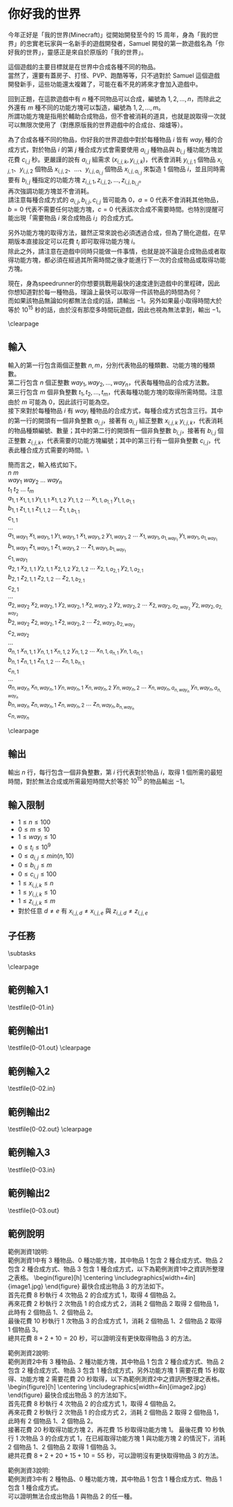 # 你好我的世界

今年正好是「我的世界(Minecraft)」從開始開發至今的 15 周年，身為「我的世界」的忠實老玩家與一名新手的遊戲開發者，Samuel 開發的第一款遊戲名為「你好我的世界」，靈感正是來自於原版的「我的世界」。

這個遊戲的主要目標就是在世界中合成各種不同的物品。\
當然了，還要有蓋房子、打怪、PVP、跑酷等等，只不過對於 Samuel 這個遊戲開發新手，這些功能還太複雜了，可能在看不見的將來才會加入遊戲中。

回到正題，在這款遊戲中有 $n$ 種不同物品可以合成，編號為 $1,2,...,n$，而除此之外還有 $m$ 種不同的功能方塊可以製造，編號為 $1,2,...,m$。\
所謂功能方塊是指用於輔助合成物品，但不會被消耗的道具，也就是說取得一次就可以無限次使用了（對應原版我的世界遊戲中的合成台、熔爐等）。

為了合成各種不同的物品，你好我的世界遊戲中對於每種物品 $i$ 皆有 $way_i$ 種的合成方式，對於物品 $i$ 的第 $j$ 種合成方式會需要使用 $a_{i,j}$ 種物品與 $b_{i,j}$ 種功能方塊並花費 $c_{i,j}$ 秒。更嚴謹的說有 $a_{i,j}$ 組需求 $(x_{i,j,k},y_{i,j,k})$，代表會消耗 $y_{i,j,1}$ 個物品 $x_{i,j,1}$、$y_{i,j,2}$ 個物品 $x_{i,j,2}$、...、$y_{i,j,a_{i,j}}$ 個物品 $x_{i,j,a_{i,j}}$ 來製造 $1$ 個物品 $i$，並且同時需要有 $b_{i,j}$ 種指定的功能方塊 $z_{i,j,1},z_{i,j,2},...,z_{i,j,b_{i,j}}$。\
再次強調功能方塊並不會消耗。\
請注意每種合成方式的 $a_{i,j},b_{i,j},c_{i,j}$ 皆可能為 $0$，$a=0$ 代表不會消耗其他物品，$b=0$ 代表不需要任何功能方塊，$c=0$ 代表該次合成不需要時間。也特別提醒可能出現「需要物品 $i$ 來合成物品 $i$」的合成方式。

另外功能方塊的取得方法，雖然正常來說也必須透過合成，但為了簡化遊戲，在早期版本直接設定可以花費 $t_i$ 即可取得功能方塊 $i$。\
除此之外，請注意在遊戲中同時只能做一件事情，也就是說不論是合成物品或者取得功能方塊，都必須在經過其所需時間之後才能進行下一次的合成物品或取得功能方塊。

現在，身為speedrunner的你想要挑戰用最快的速度達到遊戲中的里程碑，因此你想知道對於每一種物品，理論上最快可以取得一件該物品的時間為何？\
而如果該物品無論如何都無法合成的話，請輸出 $-1$。另外如果最小取得時間大於等於 $10^{15}$ 秒的話，由於沒有那麼多時間玩遊戲，因此也視為無法拿到，輸出 $-1$。

\clearpage

## 輸入
輸入的第一行包含兩個正整數 $n,m$，分別代表物品的種類數、功能方塊的種類數。\
第二行包含 $n$ 個正整數 $way_1,way_2,...,way_n$，代表每種物品的合成方法數。\
第三行包含 $m$ 個非負整數 $t_1,t_2,...,t_m$，代表每種功能方塊的取得所需時間。注意由於 $m$ 可能為 $0$，因此該行可能為空。\
接下來對於每種物品 $i$ 有 $way_i$ 種物品的合成方式，每種合成方式包含三行。其中的第一行的開頭有一個非負整數 $a_{i,j}$，接著有 $a_{i,j}$ 組正整數 $x_{i,j,k}$ $y_{i,j,k}$，代表消耗的物品種類編號、數量；其中的第二行的開頭有一個非負整數 $b_{i,j}$，接著有 $b_{i,j}$ 個正整數 $z_{i,j,k}$，代表需要的功能方塊編號；其中的第三行有一個非負整數 $c_{i,j}$，代表此種合成方式需要的時間。\

簡而言之，輸入格式如下。\
$n$ $m$\
$way_1$ $way_2$ ... $way_n$\
$t_1$ $t_2$ ... $t_m$\
$a_{1,1}$ $x_{1,1,1}$ $y_{1,1,1}$ $x_{1,1,2}$ $y_{1,1,2}$ ... $x_{1,1,a_{1,1}}$ $y_{1,1,a_{1,1}}$\
$b_{1,1}$ $z_{1,1,1}$ $z_{1,1,2}$ ... $z_{1,1,b_{1,1}}$\
$c_{1,1}$\
...\
$a_{1,way_1}$ $x_{1,way_1,1}$ $y_{1,way_1,1}$ $x_{1,way_1,2}$ $y_{1,way_1,2}$ ... $x_{1,way_1,a_{1,way_1}}$ $y_{1,way_1,a_{1,way_1}}$\
$b_{1,way_1}$ $z_{1,way_1,1}$ $z_{1,way_1,2}$ ... $z_{1,way_1,b_{1,way_1}}$\
$c_{1,way_1}$\
$a_{2,1}$ $x_{2,1,1}$ $y_{2,1,1}$ $x_{2,1,2}$ $y_{2,1,2}$ ... $x_{2,1,a_{2,1}}$ $y_{2,1,a_{2,1}}$\
$b_{2,1}$ $z_{2,1,1}$ $z_{2,1,2}$ ... $z_{2,1,b_{2,1}}$\
$c_{2,1}$\
...\
$a_{2,way_2}$ $x_{2,way_2,1}$ $y_{2,way_2,1}$ $x_{2,way_2,2}$ $y_{2,way_2,2}$ ... $x_{2,way_2,a_{2,way_2}}$ $y_{2,way_2,a_{2,way_2}}$\
$b_{2,way_2}$ $z_{2,way_2,1}$ $z_{2,way_2,2}$ ... $z_{2,way_2,b_{2,way_2}}$\
$c_{2,way_2}$\
...\
$a_{n,1}$ $x_{n,1,1}$ $y_{n,1,1}$ $x_{n,1,2}$ $y_{n,1,2}$ ... $x_{n,1,a_{n,1}}$ $y_{n,1,a_{n,1}}$\
$b_{n,1}$ $z_{n,1,1}$ $z_{n,1,2}$ ... $z_{n,1,b_{n,1}}$\
$c_{n,1}$\
...\
$a_{n,way_n}$ $x_{n,way_n,1}$ $y_{n,way_n,1}$ $x_{n,way_n,2}$ $y_{n,way_n,2}$ ... $x_{n,way_n,a_{n,way_n}}$ $y_{n,way_n,a_{n,way_n}}$\
$b_{n,way_n}$ $z_{n,way_n,1}$ $z_{n,way_n,2}$ ... $z_{n,way_n,b_{n,way_n}}$\
$c_{n,way_n}$

\clearpage

## 輸出
輸出 $n$ 行，每行包含一個非負整數，第 $i$ 行代表對於物品 $i$，取得 $1$ 個所需的最短時間，對於無法合成或所需最短時間大於等於 $10^{15}$ 的物品輸出 $-1$。

## 輸入限制
 - $1\le n\le 100$
 - $0\le m\le 10$
 - $1\le way_i\le 10$
 - $0\le t_i\le 10^9$
 - $0\le a_{i,j}\le min(n,10)$
 - $0\le b_{i,j}\le m$
 - $0\le c_{i,j}\le 100$
 - $1\le x_{i,j,k}\le n$
 - $1\le y_{i,j,k}\le 10$
 - $1\le z_{i,j,k}\le m$
 - 對於任意 $d\ne e$ 有 $x_{i,j,d}\ne x_{i,j,e}$ 與 $z_{i,j,d}\ne z_{i,j,e}$

## 子任務
\subtasks

\clearpage

## 範例輸入1
\testfile{0-01.in}

## 範例輸出1
\testfile{0-01.out}
\clearpage

## 範例輸入2
\testfile{0-02.in}

## 範例輸出2
\testfile{0-02.out}
\clearpage

## 範例輸入3
\testfile{0-03.in}

## 範例輸出2
\testfile{0-03.out}

## 範例說明
範例測資1說明:\
範例測資1中有 $3$ 種物品、$0$ 種功能方塊，其中物品 $1$ 包含 $2$ 種合成方式、物品 $2$ 包含 $2$ 種合成方式、物品 $3$ 包含 $1$ 種合成方式，以下為範例測資1中之資訊所整理之表格。
\begin{figure}[h]
\centering
\includegraphics[width=4in]{image1.jpg}
\end{figure}
最快合成出物品 $3$ 的方法如下。\
首先花費 $8$ 秒執行 $4$ 次物品 $2$ 的合成方式 $1$，取得 $4$ 個物品 $2$。\
再來花費 $2$ 秒執行 $2$ 次物品 $1$ 的合成方式 $2$，消耗 $2$ 個物品 $2$ 取得 $2$ 個物品 $1$，此時有 $2$ 個物品 $1$、$2$ 個物品 $2$。\
最後花費 $10$ 秒執行 $1$ 次物品 $3$ 的合成方式 $1$，消耗 $2$ 個物品 $1$、$2$ 個物品 $2$ 取得 $1$ 個物品 $3$。\
總共花費 $8+2+10=20$ 秒，可以證明沒有更快取得物品 $3$ 的方法。

範例測資2說明:\
範例測資2中有 $3$ 種物品、$2$ 種功能方塊，其中物品 $1$ 包含 $2$ 種合成方式、物品 $2$ 包含 $2$ 種合成方式、物品 $3$ 包含 $1$ 種合成方式，另外功能方塊 $1$ 需要花費 $15$ 秒取得、功能方塊 $2$ 需要花費 $20$ 秒取得，以下為範例測資2中之資訊所整理之表格。
\begin{figure}[h]
\centering
\includegraphics[width=4in]{image2.jpg}
\end{figure}
最快合成出物品 $3$ 的方法如下。\
首先花費 $8$ 秒執行 $4$ 次物品 $2$ 的合成方式 $1$，取得 $4$ 個物品 $2$。\
再來花費 $2$ 秒執行 $2$ 次物品 $1$ 的合成方式 $2$，消耗 $2$ 個物品 $2$ 取得 $2$ 個物品 $1$，此時有 $2$ 個物品 $1$、$2$ 個物品 $2$。\
接著花費 $20$ 秒取得功能方塊 $2$，再花費 $15$ 秒取得功能方塊 $1$。
最後花費 $10$ 秒執行 $1$ 次物品 $3$ 的合成方式 $1$，在已經取得功能方塊 $1$ 與功能方塊 $2$ 的情況下，消耗 $2$ 個物品 $1$、$2$ 個物品 $2$ 取得 $1$ 個物品 $3$。\
總共花費 $8+2+20+15+10=55$ 秒，可以證明沒有更快取得物品 $3$ 的方法。

範例測資3說明:\
範例測資3中有 $2$ 種物品、$0$ 種功能方塊，其中物品 $1$ 包含 $1$ 種合成方式、物品 $1$ 包含 $1$ 種合成方式。\
可以證明無法合成出物品 $1$ 與物品 $2$ 的任一種。
